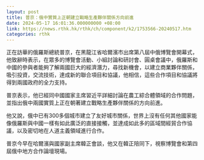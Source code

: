 ```yaml
---
layout: post
title: 普京：俄中實質上正朝建立戰略生產夥伴關係方向前進
date: 2024-05-17 16:01:36.000000000 +08:00
link: https://news.rthk.hk/rthk/ch/component/k2/1753566-20240517.htm
categories: rthk
---
```


正在訪華的俄羅斯總統普京，在黑龍江省哈爾濱市出席第八屆中俄博覽會開幕式，他致辭時表示，在眾多的博覽會活動、小組討論和研討會、圓桌會議中，俄羅斯和中國的參與者能夠了解兩國巨大的經濟潛力，尋找新機會，以建立商業夥伴關係，吸引投資，交流技術，達成新的聯合項目和協議，他相信，這些合作項目和協議將得到兩國政府的全力支持。

普京表示，他已經同中國國家主席習近平詳細討論在農工綜合體領域的合作問題，並指出俄中兩國實質上正在朝著建立戰略生產夥伴關係的方向前進。

他又說，俄中已有300多個城市建立了友好城市關係，世界上沒有任何其他國家能像俄羅斯與中國一樣有如此廣泛的直接接觸，並達成如此多的區域間經貿合作協議，以及密切地在人道主義領域進行合作。

普京今早在哈爾濱與國家副主席韓正會談，他又在韓正陪同下，視察博覽會和第四屆俄中地方合作論壇現場。
